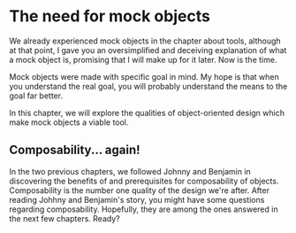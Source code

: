 The need for mock objects
=========================

We already experienced mock objects in the chapter about tools, although at that point, I gave you an oversimplified and deceiving explanation of what a mock object is, promising that I will make up for it later. Now is the time.

Mock objects were made with specific goal in mind. My hope is that when you understand the real goal, you will probably understand the means to the goal far better.

In this chapter, we will explore the qualities of object-oriented design which make mock objects a viable tool.

Composability... again!
-----------------------

In the two previous chapters, we followed Johnny and Benjamin in discovering the benefits of and prerequisites for composability of objects. Composability is the number one quality of the design we're after. After reading Johhny and Benjamin's story, you might have some questions regarding composability. Hopefully, they are among the ones answered in the next few chapters. Ready?
